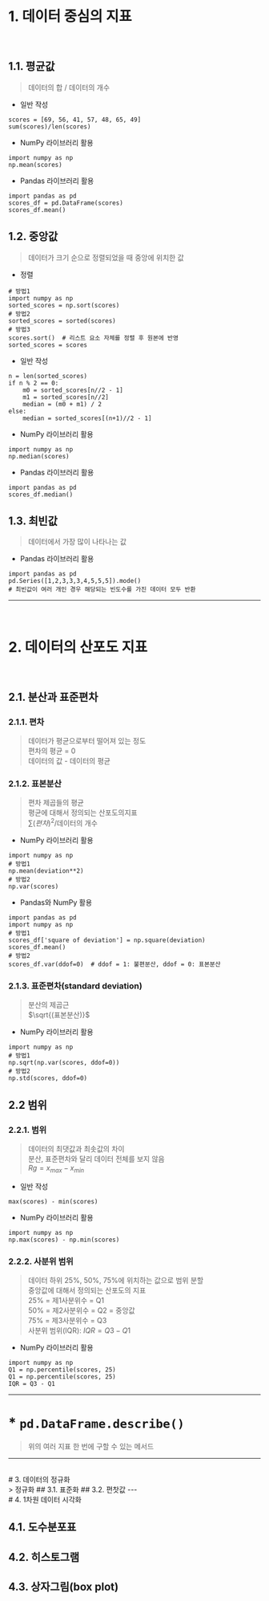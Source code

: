 # 1. 데이터 중심의 지표
<br/>

## 1.1. 평균값
> 데이터의 합 / 데이터의 개수
- 일반 작성
```
scores = [69, 56, 41, 57, 48, 65, 49]
sum(scores)/len(scores)
```
- NumPy 라이브러리 활용
```
import numpy as np
np.mean(scores)
```
- Pandas 라이브러리 활용
```
import pandas as pd
scores_df = pd.DataFrame(scores)
scores_df.mean()
```
## 1.2. 중앙값
> 데이터가 크기 순으로 정렬되었을 때 중앙에 위치한 값
- 정렬
```
# 방법1
import numpy as np
sorted_scores = np.sort(scores)
# 방법2
sorted_scores = sorted(scores)
# 방법3
scores.sort()  # 리스트 요소 자체를 정렬 후 원본에 반영
sorted_scores = scores
```
- 일반 작성
```
n = len(sorted_scores)
if n % 2 == 0:
    m0 = sorted_scores[n//2 - 1]
    m1 = sorted_scores[n//2]
    median = (m0 + m1) / 2
else:
    median = sorted_scores[(n+1)//2 - 1]
```
- NumPy 라이브러리 활용
```
import numpy as np
np.median(scores)
```
- Pandas 라이브러리 활용
```
import pandas as pd
scores_df.median()
```
## 1.3. 최빈값
> 데이터에서 가장 많이 나타나는 값
- Pandas 라이브러리 활용
```
import pandas as pd
pd.Series([1,2,3,3,3,4,5,5,5]).mode()
# 최빈값이 여러 개인 경우 해당되는 빈도수를 가진 데이터 모두 반환
```
---
<br/>

# 2. 데이터의 산포도 지표
<br/>

## 2.1. 분산과 표준편차
  ### 2.1.1. 편차
  > 데이터가 평균으로부터 떨어져 있는 정도<br/>
  > 편차의 평균 = 0<br/>
  > 데이터의 값 - 데이터의 평균
  ### 2.1.2. 표본분산
  > 편차 제곱들의 평균<br/>
  > 평균에 대해서 정의되는 산포도의지표<br/>
  > $\sum{(편차)^2}$/데이터의 개수
  - NumPy 라이브러리 활용
  ```
  import numpy as np
  # 방법1
  np.mean(deviation**2)
  # 방법2
  np.var(scores)
  ```
  - Pandas와 NumPy 활용
  ```
  import pandas as pd
  import numpy as np
  # 방법1
  scores_df['square of deviation'] = np.square(deviation)
  scores_df.mean()
  # 방법2
  scores_df.var(ddof=0)  # ddof = 1: 불편분산, ddof = 0: 표본분산
  ```
  ### 2.1.3. 표준편차(standard deviation)
  > 분산의 제곱근<br/>
  > $\sqrt{(표본분산)}$
  - NumPy 라이브러리 활용
  ```
  import numpy as np
  # 방법1
  np.sqrt(np.var(scores, ddof=0))
  # 방법2
  np.std(scores, ddof=0)
  ```
## 2.2 범위
  ### 2.2.1. 범위
  > 데이터의 최댓값과 최솟값의 차이<br/>
  > 분산, 표준편차와 달리 데이터 전체를 보지 않음<br/>
  > $Rg = x_{max} - x_{min}$
  - 일반 작성
  ```
  max(scores) - min(scores)
  ```
  - NumPy 라이브러리 활용
  ```
  import numpy as np
  np.max(scores) - np.min(scores)
  ```
  ### 2.2.2. 사분위 범위
  > 데이터 하위 25%, 50%, 75%에 위치하는 값으로 범위 분할<br/>
  > 중앙값에 대해서 정의되는 산포도의 지표<br/>
  > 25% = 제1사분위수 = Q1<br/>
  > 50% = 제2사분위수 = Q2 = 중앙값<br/>
  > 75% = 제3사분위수 = Q3<br/>
  > 사분위 범위(IQR): $IQR = Q3 - Q1$<br/>
  - NumPy 라이브러리 활용
  ```
  import numpy as np
  Q1 = np.percentile(scores, 25)
  Q1 = np.percentile(scores, 25)
  IQR = Q3 - Q1
  ```
---
# * `pd.DataFrame.describe()`
> 위의 여러 지표 한 번에 구할 수 있는 메서드
---
<br/>
# 3. 데이터의 정규화
<br/>
> 정규화 
## 3.1. 표준화
## 3.2. 편찻값
---
<br/>
# 4. 1차원 데이터 시각화
<br/>

## 4.1. 도수분포표
## 4.2. 히스토그램
## 4.3. 상자그림(box plot)
